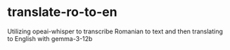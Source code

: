 # translate-ro-to-en
Utilizing opeai-whisper to transcribe Romanian to text and then translating to English with gemma-3-12b
